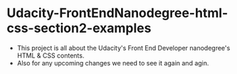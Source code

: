 # Udacity-FrontEndNanodegree-html-css-section2-examples

- This project is all about the Udacity's Front End Developer nanodegree's HTML & CSS contents.
- Also for any upcoming changes we need to see it again and agin.
